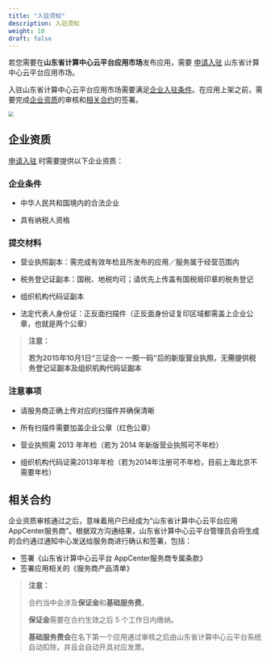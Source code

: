 ```yaml
---
title: "入驻须知"
description: 入驻须知
weight: 10
draft: false
---
```


若您需要在**山东省计算中心云平台应用市场**发布应用，需要 [申请入驻](http://appcenter.yiqiyun.sd.cegn.cn/apply) 山东省计算中心云平台应用市场。

入驻山东省计算中心云平台应用市场需要满足[企业入驻条件](#企业条件)。在应用上架之前，需要完成[企业资质](#企业资质)的审核和[相关合约](#相关合约)的签署。

<img src="../../_images/um_appserver_apply.png" style="zoom:60%;" />

## 企业资质

[申请入驻](http://appcenter.yiqiyun.sd.cegn.cn/apply) 时需要提供以下企业资质：

### 企业条件

- 中华人民共和国境内的合法企业

- 具有纳税人资格

### 提交材料

- 营业执照副本：需完成有效年检且所发布的应用／服务属于经营范围内

- 税务登记证副本：国税、地税均可；请优先上传盖有国税局印章的税务登记

- 组织机构代码证副本

- 法定代表人身份证：正反面扫描件（正反面身份证复印区域都需盖上企业公章，也就是两个公章）

> **注意：**
>
> **若为2015年10月1日“三证合一 一照一码”后的新版营业执照，无需提供税务登记证副本及组织机构代码证副本**

### 注意事项

- 请服务商正确上传对应的扫描件并确保清晰

- 所有扫描件需要加盖企业公章（红色公章）

- 营业执照需 2013 年年检（若为 2014 年新版营业执照可不年检）

- 组织机构代码证需2013年年检（若为2014年注册可不年检，目前上海北京不需要年检）

## 相关合约

企业资质审核通过之后，意味着用户已经成为“山东省计算中心云平台应用 AppCenter服务商”。根据双方沟通结果，山东省计算中心云平台管理员会将生成的合约通过通知中心发送给服务商进行确认和签署，包括：

- 签署《山东省计算中心云平台 AppCenter服务商专属条款》
- 签署应用相关的《服务商产品清单》

> **注意：**
>
> 合约当中会涉及**保证金**和**基础服务费**。
>
> **保证金**需要在合约生效之后 5 个工作日内缴纳。
>
> **基础服务费会**在名下第一个应用通过审核之后由山东省计算中心云平台系统自动扣除，并且会自动开具对应发票。